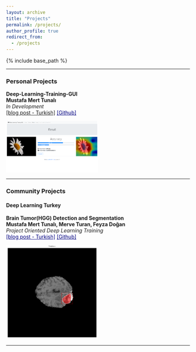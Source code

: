 ```yaml
---
layout: archive
title: "Projects"
permalink: /projects/
author_profile: true
redirect_from:
  - /projects
---
```


{% include base_path %}


------

### Personal Projects
**Deep-Learning-Training-GUI**  
**Mustafa Mert Tunalı**  
*In Development*   
<a href="https://medium.com/@mustafamerttunali/kolay-bir-%C5%9Fekilde-dl-modeli-e%C4%9Fitmek-deep-learning-training-gui-8aa2cd3d4bd6?source=---------2------------------" target="_blank">[blog post - Turkish]</a>
<a href="https://github.com/mustafamerttunali/Deep-Learning-Training-GUI" style="color:navy" target="_blank">[Github]</a>

<img src="/images/result.png" width="50%">

------

### Community Projects
#### Deep Learning Turkey
**Brain Tumor(HGG) Detection and Segmentation**  
**Mustafa Mert Tunalı, Merve Turan, Feyza Doğan**  
*Project Oriented Deep Learning Training*   
<a href="https://medium.com/deep-learning-turkiye/mri-g%C3%B6r%C3%BCnt%C3%BCleri-%C3%BCzerinden-beyin-t%C3%BCm%C3%B6r%C3%BC-tespiti-ec644a2ff0c9" style="color:navy" target="_blank">[blog post - Turkish]</a>
<a href="https://github.com/mrvturan96/Brain-Tumor-Detection-and-Segmentation-using-Deep-Learning" style="color:navy" target="_blank">[Github]</a>

<img src="/images/hgg.png" width="50%">

------
